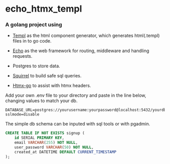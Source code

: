 # echo_htmx_templ

### A golang project using 

* [Templ](https://templ.guide/project-structure/project-structure) as the html component generator, which generates html(.templ) files in to go code.

* [Echo](https://echo.labstack.com/docs) as the web framework for routing, middleware and handling requests.

* Postgres to store data.

* [Squirrel](https://github.com/Masterminds/squirrel) to build safe sql queries.

* [Htmx-go](https://github.com/angelofallars/htmx-go) to assist with htmx headers.

Add your own .env file to your directory and paste in the line below, changing values to match your db.

```.env
DATABASE_URL=postgres://yourusername:yourpassword@localhost:5432/yourdbname?sslmode=disable
```

The simple db schema can be inputed with sql tools or with pgadmin.

```sql
CREATE TABLE IF NOT EXISTS signup (
    id SERIAL PRIMARY KEY,
    email VARCHAR(255) NOT NULL,
    user_password VARCHAR(50) NOT NULL,
    created_at DATETIME DEFAULT CURRENT_TIMESTAMP
);
```

